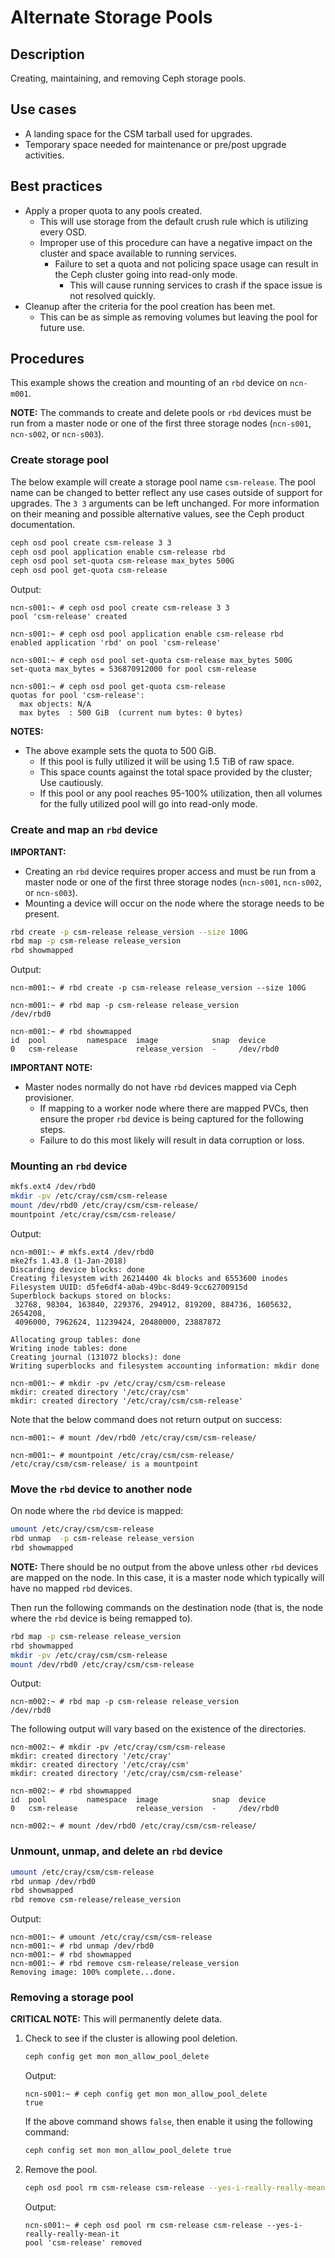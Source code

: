 # Alternate Storage Pools

## Description

Creating, maintaining, and removing Ceph storage pools.

## Use cases

* A landing space for the CSM tarball used for upgrades.
* Temporary space needed for maintenance or pre/post upgrade activities.

## Best practices

* Apply a proper quota to any pools created.
  * This will use storage from the default crush rule which is utilizing every OSD.
  * Improper use of this procedure can have a negative impact on the cluster and space available to running services.
    * Failure to set a quota and not policing space usage can result in the Ceph cluster going into read-only mode.
      * This will cause running services to crash if the space issue is not resolved quickly.
* Cleanup after the criteria for the pool creation has been met.
  * This can be as simple as removing volumes but leaving the pool for future use.

## Procedures

This example shows the creation and mounting of an `rbd` device on `ncn-m001`.

**NOTE:** The commands to create and delete pools or `rbd` devices must be run from a master node or one of the first three storage nodes (`ncn-s001`, `ncn-s002`, or `ncn-s003`).

### Create storage pool

The below example will create a storage pool name `csm-release`. The pool name can be changed to better reflect any use cases outside of support for upgrades.
The `3 3` arguments can be left unchanged. For more information on their meaning and possible alternative values, see the Ceph product documentation.

```bash
ceph osd pool create csm-release 3 3
ceph osd pool application enable csm-release rbd
ceph osd pool set-quota csm-release max_bytes 500G
ceph osd pool get-quota csm-release
```

Output:

```text
ncn-s001:~ # ceph osd pool create csm-release 3 3
pool 'csm-release' created

ncn-s001:~ # ceph osd pool application enable csm-release rbd
enabled application 'rbd' on pool 'csm-release'

ncn-s001:~ # ceph osd pool set-quota csm-release max_bytes 500G
set-quota max_bytes = 536870912000 for pool csm-release

ncn-s001:~ # ceph osd pool get-quota csm-release
quotas for pool 'csm-release':
  max objects: N/A
  max bytes  : 500 GiB  (current num bytes: 0 bytes)
```

**NOTES:**

* The above example sets the quota to 500 GiB.
  * If this pool is fully utilized it will be using 1.5 TiB of raw space.
  * This space counts against the total space provided by the cluster; Use cautiously.
  * If this pool or any pool reaches 95-100% utilization, then all volumes for the fully utilized pool will go into read-only mode.

### Create and map an `rbd` device

**IMPORTANT:**

* Creating an `rbd` device requires proper access and must be run from a master node or one of the first three storage nodes (`ncn-s001`, `ncn-s002`, or `ncn-s003`).
* Mounting a device will occur on the node where the storage needs to be present.

```bash
rbd create -p csm-release release_version --size 100G
rbd map -p csm-release release_version
rbd showmapped
```

Output:

```text
ncn-m001:~ # rbd create -p csm-release release_version --size 100G

ncn-m001:~ # rbd map -p csm-release release_version
/dev/rbd0

ncn-m001:~ # rbd showmapped
id  pool         namespace  image            snap  device
0   csm-release             release_version  -     /dev/rbd0
```

**IMPORTANT NOTE:**

* Master nodes normally do not have `rbd` devices mapped via Ceph provisioner.
  * If mapping to a worker node where there are mapped PVCs, then ensure the proper `rbd` device is being captured for the following steps.
  * Failure to do this most likely will result in data corruption or loss.

### Mounting an `rbd` device

```bash
mkfs.ext4 /dev/rbd0
mkdir -pv /etc/cray/csm/csm-release
mount /dev/rbd0 /etc/cray/csm/csm-release/
mountpoint /etc/cray/csm/csm-release/
```

Output:

```text
ncn-m001:~ # mkfs.ext4 /dev/rbd0
mke2fs 1.43.8 (1-Jan-2018)
Discarding device blocks: done
Creating filesystem with 26214400 4k blocks and 6553600 inodes
Filesystem UUID: d5fe6df4-a0ab-49bc-8d49-9cc62700915d
Superblock backups stored on blocks:
 32768, 98304, 163840, 229376, 294912, 819200, 884736, 1605632, 2654208,
 4096000, 7962624, 11239424, 20480000, 23887872

Allocating group tables: done
Writing inode tables: done
Creating journal (131072 blocks): done
Writing superblocks and filesystem accounting information: mkdir done

ncn-m001:~ # mkdir -pv /etc/cray/csm/csm-release
mkdir: created directory '/etc/cray/csm'
mkdir: created directory '/etc/cray/csm/csm-release'
```

Note that the below command does not return output on success:

```text
ncn-m001:~ # mount /dev/rbd0 /etc/cray/csm/csm-release/

ncn-m001:~ # mountpoint /etc/cray/csm/csm-release/
/etc/cray/csm/csm-release/ is a mountpoint
```

### Move the `rbd` device to another node

On node where the `rbd` device is mapped:

```bash
umount /etc/cray/csm/csm-release
rbd unmap  -p csm-release release_version
rbd showmapped
```

**NOTE:** There should be no output from the above unless other `rbd` devices are mapped on the node.  In this case, it is a master node which typically will have no mapped `rbd` devices.

Then run the following commands on the destination node (that is, the node where the `rbd` device is being remapped to).

```bash
rbd map -p csm-release release_version
rbd showmapped
mkdir -pv /etc/cray/csm/csm-release 
mount /dev/rbd0 /etc/cray/csm/csm-release
```

Output:

```text
ncn-m002:~ # rbd map -p csm-release release_version
/dev/rbd0
```

The following output will vary based on the existence of the directories.

```text
ncn-m002:~ # mkdir -pv /etc/cray/csm/csm-release
mkdir: created directory '/etc/cray'
mkdir: created directory '/etc/cray/csm'
mkdir: created directory '/etc/cray/csm/csm-release'

ncn-m002:~ # rbd showmapped
id  pool         namespace  image            snap  device
0   csm-release             release_version  -     /dev/rbd0

ncn-m002:~ # mount /dev/rbd0 /etc/cray/csm/csm-release/
```

### Unmount, unmap, and delete an `rbd` device

```bash
umount /etc/cray/csm/csm-release
rbd unmap /dev/rbd0
rbd showmapped
rbd remove csm-release/release_version
```

Output:

```text
ncn-m001:~ # umount /etc/cray/csm/csm-release
ncn-m001:~ # rbd unmap /dev/rbd0
ncn-m001:~ # rbd showmapped
ncn-m001:~ # rbd remove csm-release/release_version
Removing image: 100% complete...done.
```

### Removing a storage pool

**CRITICAL NOTE:** This will permanently delete data.

1. Check to see if the cluster is allowing pool deletion.

   ```bash
   ceph config get mon mon_allow_pool_delete
   ```

   Output:

   ```text
   ncn-s001:~ # ceph config get mon mon_allow_pool_delete
   true
   ```

   If the above command shows `false`, then enable it using the following command:

   ```bash
   ceph config set mon mon_allow_pool_delete true
   ```

1. Remove the pool.

   ```bash
   ceph osd pool rm csm-release csm-release --yes-i-really-really-mean-it
   ```

   Output:

   ```text
   ncn-s001:~ # ceph osd pool rm csm-release csm-release --yes-i-really-really-mean-it
   pool 'csm-release' removed
   ```
